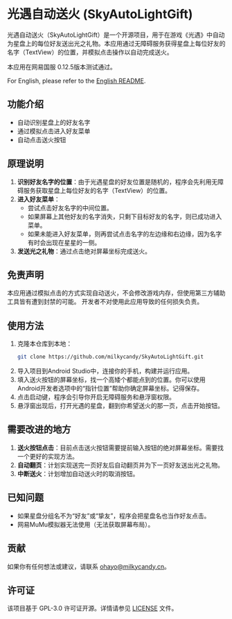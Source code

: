 # 光遇自动送火 (SkyAutoLightGift)

光遇自动送火（SkyAutoLightGift）是一个开源项目，用于在游戏《光遇》中自动为星盘上的每位好友送出光之礼物。本应用通过无障碍服务获得星盘上每位好友的名字（TextView）的位置，并模拟点击操作以自动完成送火。

本应用在网易国服 0.12.5版本测试通过。

For English, please refer to the [English README](README_EN.md).

## 功能介绍

- 自动识别星盘上的好友名字
- 通过模拟点击进入好友菜单
- 自动点击送火按钮

## 原理说明

1. **识别好友名字的位置**：由于光遇星盘的好友位置是随机的，程序会先利用无障碍服务获取星盘上每位好友的名字（TextView）的位置。
2. **进入好友菜单**：
    - 尝试点击好友名字的中间位置。
    - 如果屏幕上其他好友的名字消失，只剩下目标好友的名字，则已成功进入菜单。
    - 如果未能进入好友菜单，则再尝试点击名字的左边缘和右边缘，因为名字有时会出现在星星的一侧。
4. **发送光之礼物**：通过点击绝对屏幕坐标完成送火。

## 免责声明

本应用通过模拟点击的方式实现自动送火，不会修改游戏内存，但使用第三方辅助工具皆有遭到封禁的可能。
开发者不对使用此应用导致的任何损失负责。

## 使用方法

1. 克隆本仓库到本地：
    ```bash
    git clone https://github.com/milkycandy/SkyAutoLightGift.git
    ```
2. 导入项目到Android Studio中，连接你的手机，构建并运行应用。
3. 填入送火按钮的屏幕坐标，找一个高矮个都能点到的位置。你可以使用Android开发者选项中的“指针位置”帮助你确定屏幕坐标。记得保存。
4. 点击启动键，程序会引导你开启无障碍服务和悬浮窗权限。
5. 悬浮窗出现后，打开光遇的星盘，翻到你希望送火的那一页，点击开始按钮。

## 需要改进的地方

1. **送火按钮点击**：目前点击送火按钮需要提前输入按钮的绝对屏幕坐标。需要找一个更好的实现方法。
2. **自动翻页**：计划实现送完一页好友后自动翻页并为下一页好友送出光之礼物。
3. **中断送火**：计划增加自动送火时的取消按钮。

## 已知问题

- 如果星盘分组名不为“好友”或“挚友”，程序会把星盘名也当作好友点击。
- 网易MuMu模拟器无法使用（无法获取屏幕布局）。

## 贡献

如果你有任何想法或建议，请联系 [ohayo@milkycandy.cn](mailto:ohayo@milkycandy.cn)。

## 许可证

该项目基于 GPL-3.0 许可证开源。详情请参见 [LICENSE](LICENSE) 文件。
